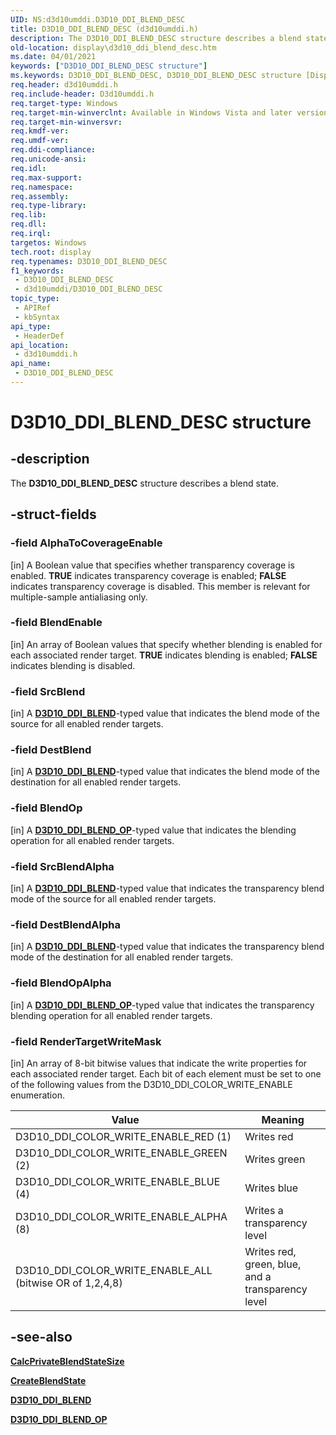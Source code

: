 ```yaml
---
UID: NS:d3d10umddi.D3D10_DDI_BLEND_DESC
title: D3D10_DDI_BLEND_DESC (d3d10umddi.h)
description: The D3D10_DDI_BLEND_DESC structure describes a blend state.
old-location: display\d3d10_ddi_blend_desc.htm
ms.date: 04/01/2021
keywords: ["D3D10_DDI_BLEND_DESC structure"]
ms.keywords: D3D10_DDI_BLEND_DESC, D3D10_DDI_BLEND_DESC structure [Display Devices], UMDisplayDriver_Dx10param_Structs_8dd04d52-105b-4cc3-be87-5900625dcd6d.xml, d3d10umddi/D3D10_DDI_BLEND_DESC, display.d3d10_ddi_blend_desc
req.header: d3d10umddi.h
req.include-header: D3d10umddi.h
req.target-type: Windows
req.target-min-winverclnt: Available in Windows Vista and later versions of the Windows operating systems.
req.target-min-winversvr: 
req.kmdf-ver: 
req.umdf-ver: 
req.ddi-compliance: 
req.unicode-ansi: 
req.idl: 
req.max-support: 
req.namespace: 
req.assembly: 
req.type-library: 
req.lib: 
req.dll: 
req.irql: 
targetos: Windows
tech.root: display
req.typenames: D3D10_DDI_BLEND_DESC
f1_keywords:
 - D3D10_DDI_BLEND_DESC
 - d3d10umddi/D3D10_DDI_BLEND_DESC
topic_type:
 - APIRef
 - kbSyntax
api_type:
 - HeaderDef
api_location:
 - d3d10umddi.h
api_name:
 - D3D10_DDI_BLEND_DESC
---
```


# D3D10_DDI_BLEND_DESC structure

## -description

The **D3D10_DDI_BLEND_DESC** structure describes a blend state.

## -struct-fields

### -field AlphaToCoverageEnable

[in] A Boolean value that specifies whether transparency coverage is enabled. **TRUE** indicates transparency coverage is enabled; **FALSE** indicates transparency coverage is disabled. This member is relevant for multiple-sample antialiasing only.

### -field BlendEnable

[in] An array of Boolean values that specify whether blending is enabled for each associated render target. **TRUE** indicates blending is enabled; **FALSE** indicates blending is disabled.

### -field SrcBlend

[in] A [**D3D10_DDI_BLEND**](ne-d3d10umddi-d3d10_ddi_blend.md)-typed value that indicates the blend mode of the source for all enabled render targets.

### -field DestBlend

[in] A [**D3D10_DDI_BLEND**](ne-d3d10umddi-d3d10_ddi_blend.md)-typed value that indicates the blend mode of the destination for all enabled render targets.

### -field BlendOp

[in] A [**D3D10_DDI_BLEND_OP**](ne-d3d10umddi-d3d10_ddi_blend_op.md)-typed value that indicates the blending operation for all enabled render targets.

### -field SrcBlendAlpha

[in] A [**D3D10_DDI_BLEND**](ne-d3d10umddi-d3d10_ddi_blend.md)-typed value that indicates the transparency blend mode of the source for all enabled render targets.

### -field DestBlendAlpha

[in] A [**D3D10_DDI_BLEND**](ne-d3d10umddi-d3d10_ddi_blend.md)-typed value that indicates the transparency blend mode of the destination for all enabled render targets.

### -field BlendOpAlpha

[in] A [**D3D10_DDI_BLEND_OP**](ne-d3d10umddi-d3d10_ddi_blend_op.md)-typed value that indicates the transparency blending operation for all enabled render targets.

### -field RenderTargetWriteMask

[in] An array of 8-bit bitwise values that indicate the write properties for each associated render target. Each bit of each element must be set to one of the following values from the D3D10_DDI_COLOR_WRITE_ENABLE enumeration.

|Value|Meaning|
|--- |--- |
|D3D10_DDI_COLOR_WRITE_ENABLE_RED (1)   |Writes red|
|D3D10_DDI_COLOR_WRITE_ENABLE_GREEN (2) |Writes green|
|D3D10_DDI_COLOR_WRITE_ENABLE_BLUE (4)  |Writes blue|
|D3D10_DDI_COLOR_WRITE_ENABLE_ALPHA (8) |Writes a transparency level|
|D3D10_DDI_COLOR_WRITE_ENABLE_ALL (bitwise OR of 1,2,4,8)|Writes red, green, blue, and a transparency level|

## -see-also

[**CalcPrivateBlendStateSize**](nc-d3d10umddi-pfnd3d10ddi_calcprivateblendstatesize.md)

[**CreateBlendState**](nc-d3d10umddi-pfnd3d10ddi_createblendstate.md)

[**D3D10_DDI_BLEND**](ne-d3d10umddi-d3d10_ddi_blend.md)

[**D3D10_DDI_BLEND_OP**](ne-d3d10umddi-d3d10_ddi_blend_op.md)
